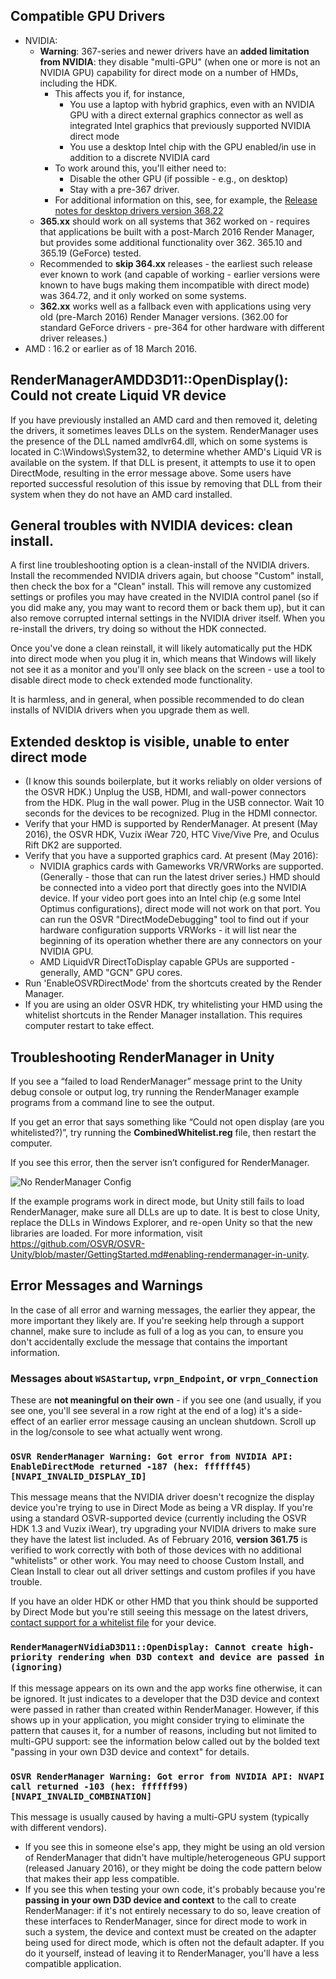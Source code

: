 ## Compatible GPU Drivers
- NVIDIA:
  - **Warning**: 367-series and newer drivers have an **added limitation from NVIDIA**: they disable "multi-GPU" (when one or more is not an NVIDIA GPU) capability for direct mode on a number of HMDs, including the HDK.
    - This affects you if, for instance,
      - You use a laptop with hybrid graphics, even with an NVIDIA GPU with a direct external graphics connector as well as integrated Intel graphics that previously supported NVIDIA direct mode
      - You use a desktop Intel chip with the GPU enabled/in use in addition to a discrete NVIDIA card
    - To work around this, you'll either need to:
      - Disable the other GPU (if possible - e.g., on desktop)
      - Stay with a pre-367 driver.
    - For additional information on this, see, for example, the [Release notes for desktop drivers version 368.22](http://us.download.nvidia.com/Windows/368.22/368.22-win10-win8-win7-winvista-desktop-release-notes-updated.pdf)
  - **365.xx** should work on all systems that 362 worked on - requires that applications be built with a post-March 2016 Render Manager, but provides some additional functionality over 362. 365.10 and 365.19 (GeForce) tested.
  - Recommended to **skip 364.xx** releases - the earliest such release ever known to work (and capable of working - earlier versions were known to have bugs making them incompatible with direct mode) was 364.72, and it only worked on some systems.
  - **362.xx** works well as a fallback even with applications using very old (pre-March 2016) Render Manager versions. (362.00 for standard GeForce drivers - pre-364 for other hardware with different driver releases.)
- AMD : 16.2 or earlier as of 18 March 2016.

## RenderManagerAMDD3D11::OpenDisplay(): Could not create Liquid VR device
If you have previously installed an AMD card and then removed it, deleting the drivers, it sometimes leaves DLLs on the system.  RenderManager uses the presence of the DLL named amdlvr64.dll, which on some systems is located in C:\Windows\System32, to determine whether AMD's Liquid VR is available on the system.  If that DLL is present, it attempts to use it to open DirectMode, resulting in the error message above.  Some users have reported successful resolution of this issue by removing that DLL from their system when they do not have an AMD card installed.
 
## General troubles with NVIDIA devices: clean install.
A first line troubleshooting option is a clean-install of the NVIDIA drivers. Install the recommended NVIDIA drivers again, but choose "Custom" install, then check the box for a "Clean" install. This will remove any customized settings or profiles you may have created in the NVIDIA control panel (so if you did make any, you may want to record them or back them up), but it can also remove corrupted internal settings in the NVIDIA driver itself. When you re-install the drivers, try doing so without the HDK connected.

Once you've done a clean reinstall, it will likely automatically put the HDK into direct mode when you plug it in, which means that Windows will likely not see it as a monitor and you'll only see black on the screen - use a tool to disable direct mode to check extended mode functionality.

It is harmless, and in general, when possible recommended to do clean installs of NVIDIA drivers when you upgrade them as well.

## Extended desktop is visible, unable to enter direct mode
- (I know this sounds boilerplate, but it works reliably on older versions of the OSVR HDK.) Unplug the USB, HDMI, and wall-power connectors from the HDK.  Plug in the wall power.  Plug in the USB connector.  Wait 10 seconds for the devices to be recognized.  Plug in the HDMI connector.
- Verify that your HMD is supported by RenderManager. At present (May 2016), the OSVR HDK, Vuzix iWear 720, HTC Vive/Vive Pre, and Oculus Rift DK2 are supported.
- Verify that you have a supported graphics card. At present (May 2016):
  - NVIDIA graphics cards with Gameworks VR/VRWorks are supported. (Generally - those that can run the latest driver series.) HMD should be connected into a video port that directly goes into the NVIDIA device. If your video port goes into an Intel chip (e.g some Intel Optimus configurations), direct mode will not work on that port. You can run the OSVR "DirectModeDebugging" tool to find out if your hardware configuration supports VRWorks - it will list near the beginning of its operation whether there are any connectors on your NVIDIA GPU.
  - AMD LiquidVR DirectToDisplay capable GPUs are supported - generally, AMD "GCN" GPU cores.
- Run 'EnableOSVRDirectMode' from the shortcuts created by the Render Manager.
- If you are using an older OSVR HDK, try whitelisting your HMD using the whitelist shortcuts in the Render Manager installation. This  requires computer restart to take effect.

## Troubleshooting RenderManager in Unity
If you see a “failed to load RenderManager” message print to the Unity debug console or output log, try running the RenderManager example programs from a command line to see the output.

If you get an error that says something like “Could not open display (are you whitelisted?)”, try running the **CombinedWhitelist.reg** file, then restart the computer.

If you see this error, then the server isn’t configured for RenderManager.

![No RenderManager Config](https://github.com/OSVR/OSVR-Unity/blob/gettingStartedDocs/images/osvr_server_norendermanager.png?raw=true)

If the example programs work in direct mode, but Unity still fails to load RenderManager, make sure all DLLs are up to date. It is best to close Unity, replace the DLLs in Windows Explorer, and re-open Unity so that the new libraries are loaded. For more information, visit https://github.com/OSVR/OSVR-Unity/blob/master/GettingStarted.md#enabling-rendermanager-in-unity.

## Error Messages and Warnings
In the case of all error and warning messages, the earlier they appear, the more important they likely are. If you're seeking help through a support channel, make sure to include as full of a log as you can, to ensure you don't accidentally exclude the message that contains the important information.

### Messages about `WSAStartup`, `vrpn_Endpoint`, or `vrpn_Connection`
These are **not meaningful on their own** - if you see one (and usually, if you see one, you'll see several in a row right at the end of a log) it's a side-effect of an earlier error message causing an unclean shutdown. Scroll up in the log/console to see what actually went wrong.

### `OSVR RenderManager Warning: Got error from NVIDIA API: EnableDirectMode returned -187 (hex: ffffff45) [NVAPI_INVALID_DISPLAY_ID]`
This message means that the NVIDIA driver doesn't recognize the display device you're trying to use in Direct Mode as being a VR display. If you're using a standard OSVR-supported device (currently including the OSVR HDK 1.3 and Vuzix iWear), try upgrading your NVIDIA drivers to make sure they have the latest list included. As of February 2016, **version 361.75** is verified to work correctly with both of those devices with no additional "whitelists" or other work. You may need to choose Custom Install, and Clean Install to clear out all driver settings and custom profiles if you have trouble.

If you have an older HDK or other HMD that you think should be supported by Direct Mode but you're still seeing this message on the latest drivers, [contact support for a whitelist file](http://support.osvr.org) for your device.

### `RenderManagerNVidiaD3D11::OpenDisplay: Cannot create high-priority rendering when D3D context and device are passed in (ignoring)`

If this message appears on its own and the app works fine otherwise, it can be ignored. It just indicates to a developer that the D3D device and context were passed in rather than created within RenderManager. However, if this shows up in your application, you might consider trying to eliminate the pattern that causes it, for a number of reasons, including but not limited to multi-GPU support: see the information below called out by the bolded text "passing in your own D3D device and context" for details.

### `OSVR RenderManager Warning: Got error from NVIDIA API: NVAPI call returned -103 (hex: ffffff99) [NVAPI_INVALID_COMBINATION]`
This message is usually caused by having a multi-GPU system (typically with different vendors).

- If you see this in someone else's app, they might be using an old version of RenderManager that didn't have multiple/heterogeneous GPU support (released January 2016), or they might be doing the code pattern below that makes their app less compatible.
- If you see this when testing your own code, it's probably because you're **passing in your own D3D device and context** to the call to create RenderManager: if it's not entirely necessary to do so, leave creation of these interfaces to RenderManager, since for direct mode to work in such a system, the device and context must be created on the adapter being used for direct mode, which is often not the default adapter. If you do it yourself, instead of leaving it to RenderManager, you'll have a less compatible application.
